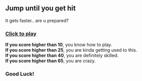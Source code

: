 ## Jump until you get hit

It gets faster.. are u prepared?

### [Click to play](https://phaser-flappykongya.vercel.app)

**If you score higher than 10**, you know how to play.  
**If you score higher than 25**, you are kinda getting used to this.  
**If you score higher than 40**, you are definitely skilled.  
**If you score higher than 65**, you are crazy.

### Good Luck!
